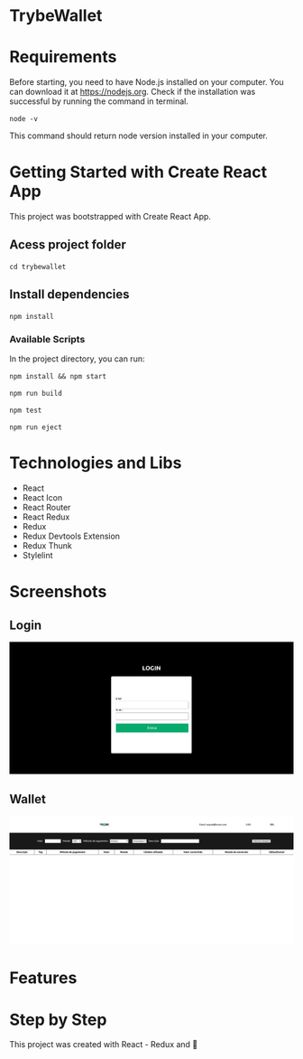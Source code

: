 # TrybeWallet

# Requirements

Before starting, you need to have Node.js installed on your computer. You can download it at
https://nodejs.org. Check if the installation was successful by running the command in terminal.

```
node -v

```

This command should return node version installed in your computer.

# Getting Started with Create React App

This project was bootstrapped with Create React App.

## Acess project folder

```
cd trybewallet
```

## Install dependencies

```
npm install
```

### Available Scripts

In the project directory, you can run:

```
npm install && npm start
```

```
npm run build
```

```
npm test
```

```
npm run eject
```

# Technologies and Libs

- React
- React Icon
- React Router
- React Redux
- Redux
- Redux Devtools Extension
- Redux Thunk
- Stylelint

# Screenshots

## Login

![Trybe Wallet Web Application](./src/assets/login-page.png)

## Wallet

![Trybe Wallet Web Application](./src/assets/wallet-page.png)

# Features

# Step by Step

This project was created with React - Redux and 💜
